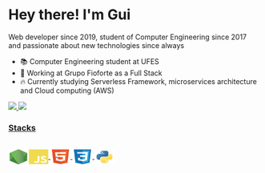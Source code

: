 # Hey there! I'm Gui

Web developer since 2019, student of Computer Engineering since 2017 and passionate about new technologies since always

* 📚 Computer Engineering student at UFES
* 💼 Working at Grupo Fioforte as a Full Stack
* 🔥 Currently studying Serverless Framework, microservices architecture and Cloud computing (AWS)


<div align="left">
  <a href="https://github.com/guisteink">
  <img height="180em" src="https://github-readme-stats.vercel.app/api?username=guisteink&show_icons=true&theme=dracula&include_all_commits=true&count_private=true"/>
  <img height="180em" src="https://github-readme-stats.vercel.app/api/top-langs/?username=guisteink&layout=compact&langs_count=7&theme=dracula"/>
</div>


### Stacks
<div style="display: inline_block"><br>
  <img align="center" alt="Js" height="30" width="40" src="https://raw.githubusercontent.com/devicons/devicon/master/icons/javascript/javascript-plain.svg">
  <img align="left" alt="Node.js" height="30" width="40" src="https://raw.githubusercontent.com/github/explore/80688e429a7d4ef2fca1e82350fe8e3517d3494d/topics/nodejs/nodejs.png" /
  <img align="center" alt="React" height="30" width="40" src="https://raw.githubusercontent.com/devicons/devicon/master/icons/react/react-original.svg">
  <img align="center" alt="HTML" height="30" width="40" src="https://raw.githubusercontent.com/devicons/devicon/master/icons/html5/html5-original.svg">
  <img align="center" alt="CSS" height="30" width="40" src="https://raw.githubusercontent.com/devicons/devicon/master/icons/css3/css3-original.svg">
  <img align="center" alt="Python" height="30" width="40" src="https://raw.githubusercontent.com/devicons/devicon/master/icons/python/python-original.svg">
</div>
